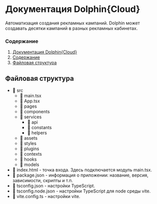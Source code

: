# Документация Dolphin{Cloud}
Автоматизация создания рекламных кампаний. Dolphin может создавать десятки кампаний в разных рекламных кабинетах.

### Содержание
1. [Документация Dolphin{Cloud}](#документация-dolphincloud)
2. [Содержание](#содержание)
3. [Файловая структура](#файловая-структура)

## Файловая структура
- :file_folder: src
  - :page_facing_up: main.tsx
  - :page_facing_up: App.tsx
  - :file_folder: pages
  - :file_folder: components
  - :file_folder: services
    - :file_folder: api
    - :file_folder: constants
    - :file_folder: helpers
  - :file_folder: assets
  - :file_folder: styles
  - :file_folder: plugins
  - :file_folder: contexts
  - :file_folder: hooks
  - :file_folder: models
- :page_facing_up: index.html - точка входа. Здесь подключается модуль main.tsx.
- :page_facing_up: package.json - информация о приложении: название, версия, зависимости, скрипты и т.п.
- :page_facing_up: tsconfig.json - настройки TypeScript.
- :page_facing_up: tsconfig.node.json - настройки TypeScript для node среды vite.
- :page_facing_up: vite.config.ts - настройки vite.